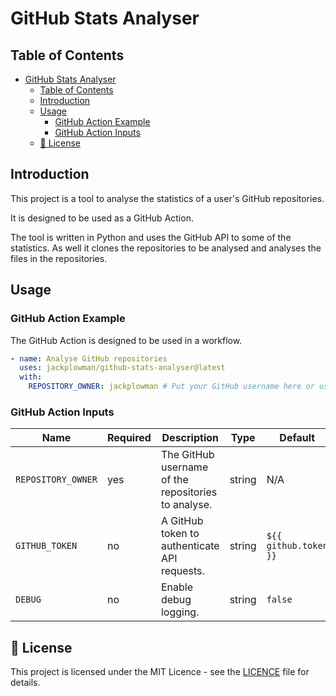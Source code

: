 # GitHub Stats Analyser

## Table of Contents

- [GitHub Stats Analyser](#github-stats-analyser)
  - [Table of Contents](#table-of-contents)
  - [Introduction](#introduction)
  - [Usage](#usage)
    - [GitHub Action Example](#github-action-example)
    - [GitHub Action Inputs](#github-action-inputs)
  - [📄 License](#-license)

## Introduction

This project is a tool to analyse the statistics of a user's GitHub repositories.

It is designed to be used as a GitHub Action.

The tool is written in Python and uses the GitHub API to some of the statistics. As well it clones the repositories to be analysed and analyses the files in the repositories.

## Usage

### GitHub Action Example

The GitHub Action is designed to be used in a workflow.

```yaml
- name: Analyse GitHub repositories
  uses: jackplowman/github-stats-analyser@latest
  with:
    REPOSITORY_OWNER: jackplowman # Put your GitHub username here or use ${{ github.repository_owner }}
```

### GitHub Action Inputs

| Name               | Required | Description                                         | Type   | Default               |
| ------------------ | -------- | --------------------------------------------------- | ------ | --------------------- |
| `REPOSITORY_OWNER` | yes      | The GitHub username of the repositories to analyse. | string | N/A                   |
| `GITHUB_TOKEN`     | no       | A GitHub token to authenticate API requests.        | string | `${{ github.token }}` |
| `DEBUG`            | no       | Enable debug logging.                               | string | `false`               |

## 📄 License

This project is licensed under the MIT Licence - see the [LICENCE](LICENCE) file for details.
